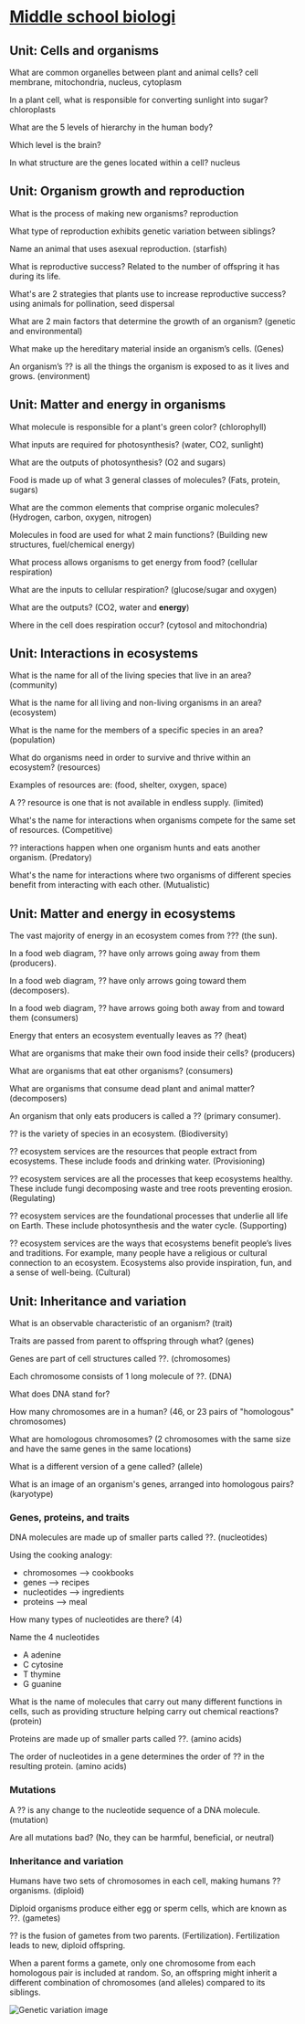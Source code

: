 # [Middle school biologi](https://www.khanacademy.org/science/ms-biology)

## Unit: Cells and organisms

What are common organelles between plant and animal cells? cell membrane, mitochondria, nucleus, cytoplasm

In a plant cell, what is responsible for converting sunlight into sugar? chloroplasts

What are the 5 levels of hierarchy in the human body?

Which level is the brain?

In what structure are the genes located within a cell? nucleus


## Unit: Organism growth and reproduction

What is the process of making new organisms? reproduction

What type of reproduction exhibits genetic variation between siblings?

Name an animal that uses asexual reproduction. (starfish)

What is reproductive success? Related to the number of offspring it has during its life. 

What's are 2 strategies that plants use to increase reproductive success?  using animals for pollination, seed dispersal

What are 2 main factors that determine the growth of an organism? (genetic and environmental)

What make up the hereditary material inside an organism’s cells.  (Genes)

An organism’s ?? is all the things the organism is exposed to as it lives and grows. (environment)


## Unit: Matter and energy in organisms

What molecule is responsible for a plant's green color? (chlorophyll)

What inputs are required for photosynthesis? (water, CO2, sunlight)

What are the outputs of photosynthesis? (O2 and sugars)

Food is made up of what 3 general classes of molecules? (Fats, protein, sugars)

What are the common elements that comprise organic molecules?  (Hydrogen, carbon, oxygen, nitrogen)

Molecules in food are used for what 2 main functions? (Building new structures, fuel/chemical energy)

What process allows organisms to get energy from food? (cellular respiration)

What are the inputs to cellular respiration? (glucose/sugar and oxygen)

What are the outputs? (CO2, water and **energy**)

Where in the cell does respiration occur? (cytosol and mitochondria)


## Unit: Interactions in ecosystems
What is the name for all of the living species that live in an area? (community)

What is the name for all living and non-living organisms in an area? (ecosystem)

What is the name for the members of a specific species in an area?  (population)

What do organisms need in order to survive and thrive within an ecosystem? (resources)

Examples of resources are: (food, shelter, oxygen, space)

A ?? resource is one that is not available in endless supply. (limited)

What's the name for interactions when organisms compete for the same set of resources. (Competitive)

?? interactions happen when one organism hunts and eats another organism.  (Predatory)

What's the name for interactions where two organisms of different species benefit from interacting with each other. (Mutualistic)

## Unit: Matter and energy in ecosystems
The vast majority of energy in an ecosystem comes from ??? (the sun).

In a food web diagram, ?? have only arrows going away from them (producers).

In a food web diagram, ?? have only arrows going toward them (decomposers).

In a food web diagram, ?? have  arrows going both away from and toward them (consumers)

Energy that enters an ecosystem eventually leaves as ?? (heat)

What are organisms that make their own food inside their cells? (producers)

What are organisms that eat other organisms? (consumers)

What are organisms that consume dead plant and animal matter? (decomposers)

An organism that only eats producers is called a ?? (primary consumer).

?? is the variety of species in an ecosystem. (Biodiversity)

?? ecosystem services are the resources that people extract from ecosystems. These include foods and drinking water. (Provisioning)

?? ecosystem services are all the processes that keep ecosystems healthy. These include fungi decomposing waste and tree roots preventing erosion. (Regulating)

?? ecosystem services are the foundational processes that underlie all life on Earth. These include photosynthesis and the water cycle. (Supporting)

?? ecosystem services are the ways that ecosystems benefit people’s lives and traditions. For example, many people have a religious or cultural connection to an ecosystem. Ecosystems also provide inspiration, fun, and a sense of well-being. (Cultural)

## Unit: Inheritance and variation
What is an observable characteristic of an organism? (trait)

Traits are passed from parent to offspring through what? (genes)

Genes are part of cell structures called ??.  (chromosomes)

Each chromosome consists of 1 long molecule of ??. (DNA)

What does DNA stand for?

How many chromosomes are in a human? (46, or 23 pairs of "homologous" chromosomes)

What are homologous chromosomes? (2 chromosomes with the same size and have the same genes in the same locations)

What is a different version of a gene called? (allele)

What is an image of an organism's genes, arranged into homologous pairs? (karyotype)

### Genes, proteins, and traits

DNA molecules are made up of smaller parts called ??. (nucleotides)

Using the cooking analogy:
- chromosomes --> cookbooks
- genes --> recipes
- nucleotides --> ingredients
- proteins --> meal

How many types of nucleotides are there? (4)

Name the 4 nucleotides
- A adenine
- C cytosine
- T thymine
- G guanine

What is the name of molecules that carry out many different functions in cells, such as providing structure helping carry out chemical reactions? (protein)

Proteins are made up of smaller parts called ??. (amino acids)

The order of nucleotides in a gene determines the order of ?? in the resulting protein. (amino acids)

### Mutations
A ?? is any change to the nucleotide sequence of a DNA molecule. (mutation)

Are all mutations bad? (No, they can be harmful, beneficial, or neutral)

### Inheritance and variation
Humans have two sets of chromosomes in each cell, making humans ?? organisms. (diploid)

Diploid organisms produce either egg or sperm cells, which are known as ??. (gametes)

?? is the fusion of gametes from two parents. (Fertilization). Fertilization leads to new, diploid offspring.

When a parent forms a gamete, only one chromosome from each homologous pair is included at random. So, an offspring might inherit a different combination of chromosomes (and alleles) compared to its siblings.

![Genetic variation image](img/genetic-variation.png)
